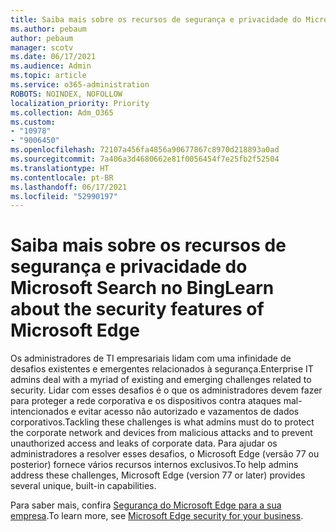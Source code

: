 ```yaml
---
title: Saiba mais sobre os recursos de segurança e privacidade do Microsoft Search no Bing
ms.author: pebaum
author: pebaum
manager: scotv
ms.date: 06/17/2021
ms.audience: Admin
ms.topic: article
ms.service: o365-administration
ROBOTS: NOINDEX, NOFOLLOW
localization_priority: Priority
ms.collection: Adm_O365
ms.custom:
- "10978"
- "9006450"
ms.openlocfilehash: 72107a456fa4856a90677867c8970d218893a0ad
ms.sourcegitcommit: 7a406a3d4680662e81f0056454f7e25fb2f52504
ms.translationtype: HT
ms.contentlocale: pt-BR
ms.lasthandoff: 06/17/2021
ms.locfileid: "52990197"
---
```

# <a name="learn-about-the-security-features-of-microsoft-edge"></a><span data-ttu-id="2ef82-102">Saiba mais sobre os recursos de segurança e privacidade do Microsoft Search no Bing</span><span class="sxs-lookup"><span data-stu-id="2ef82-102">Learn about the security features of Microsoft Edge</span></span>

<span data-ttu-id="2ef82-103">Os administradores de TI empresariais lidam com uma infinidade de desafios existentes e emergentes relacionados à segurança.</span><span class="sxs-lookup"><span data-stu-id="2ef82-103">Enterprise IT admins deal with a myriad of existing and emerging challenges related to security.</span></span> <span data-ttu-id="2ef82-104">Lidar com esses desafios é o que os administradores devem fazer para proteger a rede corporativa e os dispositivos contra ataques mal-intencionados e evitar acesso não autorizado e vazamentos de dados corporativos.</span><span class="sxs-lookup"><span data-stu-id="2ef82-104">Tackling these challenges is what admins must do to protect the corporate network and devices from malicious attacks and to prevent unauthorized access and leaks of corporate data.</span></span> <span data-ttu-id="2ef82-105">Para ajudar os administradores a resolver esses desafios, o Microsoft Edge (versão 77 ou posterior) fornece vários recursos internos exclusivos.</span><span class="sxs-lookup"><span data-stu-id="2ef82-105">To help admins address these challenges, Microsoft Edge (version 77 or later) provides several unique, built-in capabilities.</span></span> 

<span data-ttu-id="2ef82-106">Para saber mais, confira [Segurança do Microsoft Edge para a sua empresa](/DeployEdge/ms-edge-security-for-business).</span><span class="sxs-lookup"><span data-stu-id="2ef82-106">To learn more, see [Microsoft Edge security for your business](/DeployEdge/ms-edge-security-for-business).</span></span>